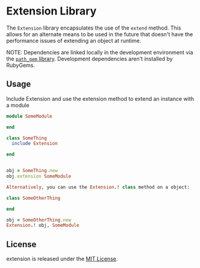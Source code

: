 # Extension Library

The `Extension` library encapsulates the use of the `extend` method. This allows for an alternate means to be used in the future that doesn't have the performance issues of extending an object at runtime.

NOTE: Dependencies are linked locally in the development environment via the [`path_gem` library](https://github.com/Sans/path-gem). Development dependencies aren't installed by RubyGems.

## Usage

Include Extension and use the extension method to extend an instance with a module

```ruby
module SomeModule

end

class SomeThing
  include Extension

end


obj = SomeThing.new
obj.extension SomeModule

Alternatively, you can use the Extension.! class method on a object:

class SomeOtherThing

end

obj = SomeOtherThing.new
Extension.! obj, SomeModule
```

## License

extension is released under the [MIT License](http://www.opensource.org/licenses/MIT).
